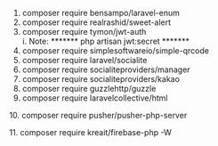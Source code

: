 1. composer require bensampo/laravel-enum
2. composer require realrashid/sweet-alert
3. composer require tymon/jwt-auth   
   i. Note: *******  php artisan jwt:secret  *******
4. composer require simplesoftwareio/simple-qrcode
5. composer require laravel/socialite
6. composer require socialiteproviders/manager
7. composer require socialiteproviders/kakao
8. composer require guzzlehttp/guzzle
9. composer require laravelcollective/html

[//]: # (Pusher để đẩy thông báo khi có người gọi đến)
10. composer require pusher/pusher-php-server

[//]: # (connect firebase)
11. composer require kreait/firebase-php -W
